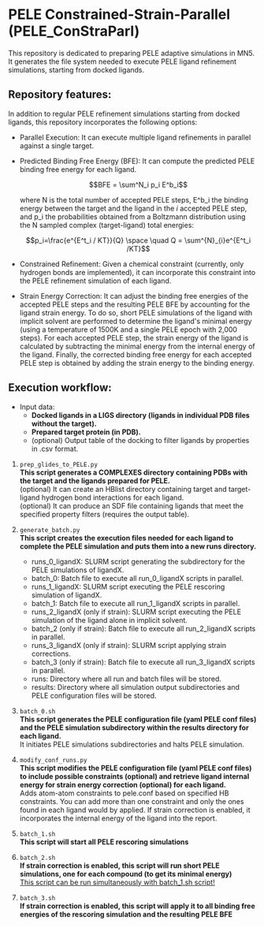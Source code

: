 # PELE Constrained-Strain-Parallel (PELE_ConStraParl)

This repository is dedicated to preparing PELE adaptive simulations in MN5. It generates the file system needed to execute PELE ligand refinement simulations, starting from docked ligands.

## Repository features:

In addition to regular PELE refinement simulations starting from docked ligands, this repository incorporates the following options:

- Parallel Execution: It can execute multiple ligand refinements in parallel against a single target.
- Predicted Binding Free Energy (BFE): It can compute the predicted PELE binding free energy for each ligand.

  $$BFE = \sum^N_i p_i E^b_i$$
  
  where N is the total number of accepted PELE steps, E^b_i the binding energy between the target and the ligand in the $i$ accepted PELE step, and p_i the probabilities obtained from a Boltzmann distribution using the N sampled complex (target-ligand) total energies:
  
  $$p_i=\frac{e^{E^t_i / KT}}{Q} \space \quad Q = \sum^{N}_{i}e^{E^t_i /KT}$$
  
- Constrained Refinement: Given a chemical constraint (currently, only hydrogen bonds are implemented), it can incorporate this constraint into the PELE refinement simulation of each ligand.
- Strain Energy Correction: It can adjust the binding free energies of the accepted PELE steps and the resulting PELE BFE by accounting for the ligand strain energy. To do so, short PELE simulations of the ligand with implicit solvent are performed to determine the ligand's minimal energy (using a temperature of 1500K and a single PELE epoch with 2,000 steps). For each accepted PELE step, the strain energy of the ligand is calculated by subtracting the minimal energy from the internal energy of the ligand. Finally, the corrected binding free energy for each accepted PELE step is obtained by adding the strain energy to the binding energy.

## Execution workflow:

* Input data:
  - **Docked ligands in a LIGS directory (ligands in individual PDB files without the target).**
  - **Prepared target protein (in PDB).**
  - (optional) Output table of the docking to filter ligands by properties in .csv format.
 
1) `prep_glides_to_PELE.py`<br>
   **This script generates a COMPLEXES directory containing PDBs with the target and the ligands prepared for PELE.** <br>
   (optional) It can create an HBlist directory containing target and target-ligand hydrogen bond interactions for each ligand. <br>
   (optional) It can produce an SDF file containing ligands that meet the specified property filters (requires the output table).

3) `generate_batch.py`<br>
   **This script creates the execution files needed for each ligand to complete the PELE simulation and puts them into a new runs directory.** <br>
   - runs_0_ligandX: SLURM script generating the subdirectory for the PELE simulations of ligandX.
   - batch_0: Batch file to execute all run_0_ligandX scripts in parallel.
   - runs_1_ligandX: SLURM script executing the PELE rescoring simulation of ligandX.
   - batch_1: Batch file to execute all run_1_ligandX scripts in parallel.
   - runs_2_ligandX (only if strain): SLURM script executing the PELE simulation of the ligand alone in implicit solvent.
   - batch_2 (only if strain): Batch file to execute all run_2_ligandX scripts in parallel.
   - runs_3_ligandX (only if strain): SLURM script applying strain corrections.
   - batch_3 (only if strain): Batch file to execute all run_3_ligandX scripts in parallel.
   - runs: Directory where all run and batch files will be stored.
   - results: Directory where all simulation output subdirectories and PELE configuration files will be stored.
  
4) `batch_0.sh`<br>
   **This script generates the PELE configuration file (yaml PELE conf files) and the PELE simulation subdirectory within the results directory for each ligand.** <br>
   It initiates PELE simulations subdirectories and halts PELE simulation.

5) `modify_conf_runs.py` <br>
   **This script modifies the PELE configuration file (yaml PELE conf files) to include possible constraints (optional) and retrieve ligand internal energy for strain energy correction (optional) for each ligand.** <br>
   Adds atom-atom constraints to pele.conf based on specified HB constraints. You can add more than one constraint and only the ones found in each ligand would by applied.
   If strain correction is enabled, it incorporates the internal energy of the ligand into the report.

6) `batch_1.sh` <br>
   **This script will start all PELE rescoring simulations** <br>

7) `batch_2.sh` <br>
   **If strain correction is enabled, this script will run short PELE simulations, one for each compound (to get its minimal energy)** <br>
   <u>This script can be run simultaneously with batch_1.sh script!</u>

8) `batch_3.sh` <br>
   **If strain correction is enabled, this script will apply it to all binding free energies of the rescoring simulation and the resulting PELE BFE** <br>
